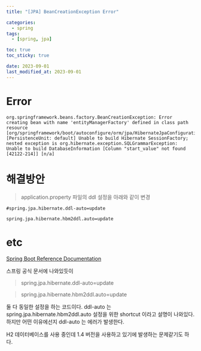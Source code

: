```yaml
---
title: "[JPA] BeanCreationException Error"

categories:
  - spring
tags:
  - [spring, jpa]

toc: true
toc_sticky: true

date: 2023-09-01
last_modified_at: 2023-09-01
---
```



# Error 

```
org.springframework.beans.factory.BeanCreationException: Error creating bean with name 'entityManagerFactory' defined in class path resource [org/springframework/boot/autoconfigure/orm/jpa/HibernateJpaConfiguration.class]: [PersistenceUnit: default] Unable to build Hibernate SessionFactory; nested exception is org.hibernate.exception.SQLGrammarException: Unable to build DatabaseInformation [Column "start_value" not found [42122-214]] [n/a]

```

# 해결방안

>   application.property 파일의 ddl 설정을 아래와 같이 변경

    #spring.jpa.hibernate.ddl-auto=update

    spring.jpa.hibernate.hbm2ddl.auto=update

# etc


[Spring Boot Reference Documentation
](https://docs.spring.io/spring-boot/docs/current/reference/htmlsingle/#data.sql.jpa-and-spring-data.creating-and-dropping)


스프링 공식 문서에 나와있듯이 

> spring.jpa.hibernate.ddl-auto=update 

> spring.jpa.hibernate.hbm2ddl.auto=update

둘 다 동일한 설정을 하는 코드이다. ddl-auto 는 spring.jpa.hibernate.hbm2ddl.auto 설정을 위한 shortcut 이라고 설명이 나와있다. 하지만 어떤 이유에선지 ddl-auto 는 에러가 발생한다. 

H2 데이터베이스를 사용 중인데 1.4 버전을 사용하고 있기에 발생하는 문제같기도 하다. 